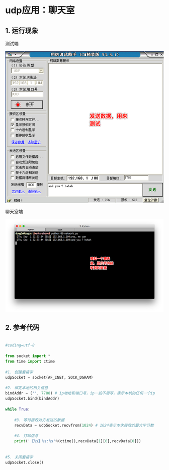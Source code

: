 # udp应用：聊天室

## 1. 运行现象

测试端

![](/assets/Snip20160901_76.png)

聊天室端

![](/assets/Snip20160901_75.png)

## 2. 参考代码

```python

#coding=utf-8

from socket import *
from time import ctime

#1. 创建套接字
udpSocket = socket(AF_INET, SOCK_DGRAM)

#2. 绑定本地的相关信息
bindAddr = ('', 7788) # ip地址和端口号，ip一般不用写，表示本机的任何一个ip
udpSocket.bind(bindAddr)

while True:

    #3. 等待接收对方发送的数据
    recvData = udpSocket.recvfrom(1024) # 1024表示本次接收的最大字节数

    #4. 打印信息
    print('【%s】%s:%s'%(ctime(),recvData[1][0],recvData[0]))


#5. 关闭套接字
udpSocket.close()

```